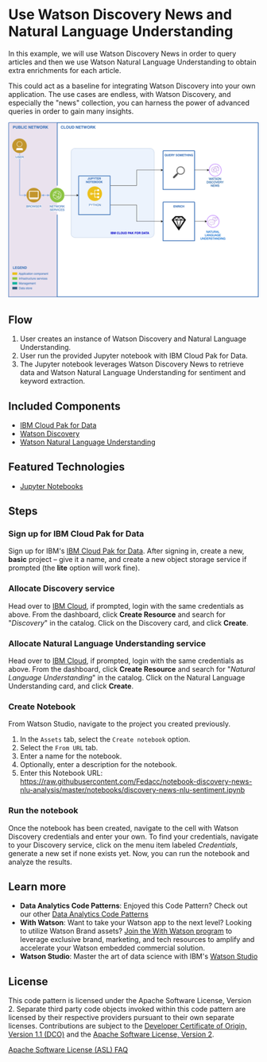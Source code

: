 # Use Watson Discovery News and Natural Language Understanding

In this example, we will use Watson Discovery News in order to query articles and then we use Watson Natural Language Understanding to obtain extra enrichments for each article.

This could act as a baseline for integrating Watson Discovery into your own application. The use cases are endless, with Watson Discovery, and especially the "news" collection, you can harness the power of advanced queries in order to gain many insights.

![architecture.png](doc/source/images/architecture_discovery_nlu.png)

## Flow

1. User creates an instance of Watson Discovery and Natural Language Understanding.
2. User run the provided Jupyter notebook with IBM Cloud Pak for Data.
3. The Jupyter notebook leverages Watson Discovery News to retrieve data and Watson Natural Language Understanding for sentiment and keyword extraction.

## Included Components

* [IBM Cloud Pak for Data](https://dataplatform.cloud.ibm.com/)
* [Watson Discovery](https://www.ibm.com/cloud/watson-discovery)
* [Watson Natural Language Understanding](https://www.ibm.com/cloud/watson-natural-language-understanding)

## Featured Technologies

* [Jupyter Notebooks](https://jupyter.org/)

## Steps

### Sign up for IBM Cloud Pak for Data

Sign up for IBM's [IBM Cloud Pak for Data](https://dataplatform.cloud.ibm.com). After signing in, create a new, **basic** project – give it a name, and create a new object storage service if prompted (the **lite** option will work fine).

### Allocate Discovery service

Head over to [IBM Cloud](https://cloud.ibm.com), if prompted, login with the same credentials as above. From the dashboard, click **Create Resource** and search for "*Discovery*" in the catalog. Click on the Discovery card, and click **Create**.

### Allocate Natural Language Understanding service

Head over to [IBM Cloud](https://cloud.ibm.com), if prompted, login with the same credentials as above. From the dashboard, click **Create Resource** and search for "*Natural Language Understanding*" in the catalog. Click on the Natural Language Understanding card, and click **Create**.

### Create Notebook

From Watson Studio, navigate to the project you created previously.
1. In the `Assets` tab, select the `Create notebook` option.
2. Select the `From URL` tab.
3. Enter a name for the notebook.
4. Optionally, enter a description for the notebook.
5. Enter this Notebook URL: https://raw.githubusercontent.com/Fedacc/notebook-discovery-news-nlu-analysis/master/notebooks/discovery-news-nlu-sentiment.ipynb

### Run the notebook

Once the notebook has been created, navigate to the cell with Watson Discovery credentials and enter your own. To find your credentials, navigate to your Discovery service, click on the menu item labeled *Credentials*, generate a new set if none exists yet. Now, you can run the notebook and analyze the results.

## Learn more

* **Data Analytics Code Patterns**: Enjoyed this Code Pattern? Check out our other [Data Analytics Code Patterns](https://developer.ibm.com/technologies/data-science/)
* **With Watson**: Want to take your Watson app to the next level? Looking to utilize Watson Brand assets? [Join the With Watson program](https://www.ibm.com/watson/with-watson/) to leverage exclusive brand, marketing, and tech resources to amplify and accelerate your Watson embedded commercial solution.
* **Watson Studio**: Master the art of data science with IBM's [Watson Studio](https://dataplatform.cloud.ibm.com/)

## License

This code pattern is licensed under the Apache Software License, Version 2.  Separate third party code objects invoked within this code pattern are licensed by their respective providers pursuant to their own separate licenses. Contributions are subject to the [Developer Certificate of Origin, Version 1.1 (DCO)](https://developercertificate.org/) and the [Apache Software License, Version 2](https://www.apache.org/licenses/LICENSE-2.0.txt).

[Apache Software License (ASL) FAQ](https://www.apache.org/foundation/license-faq.html#WhatDoesItMEAN)
